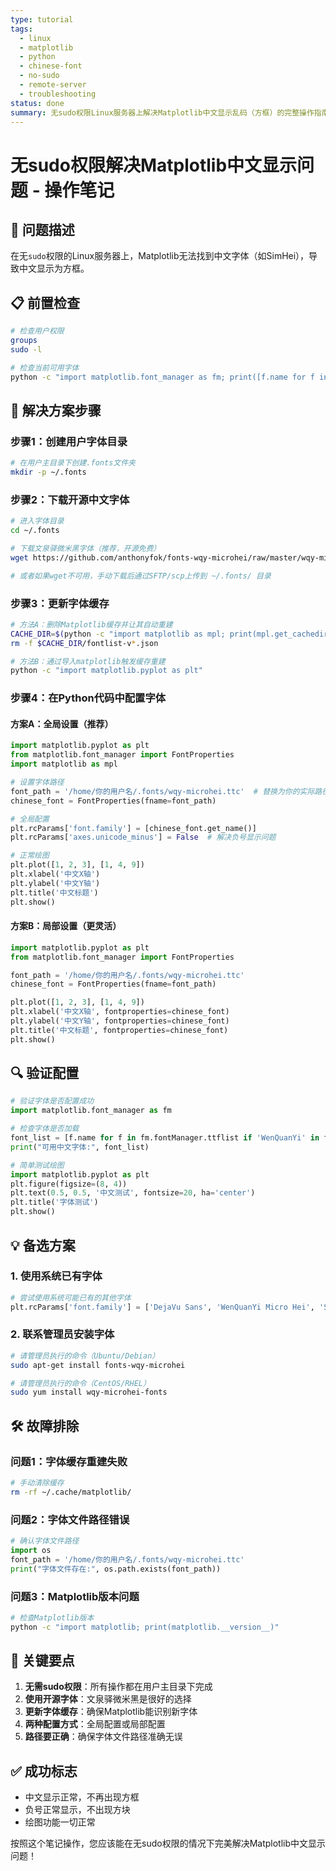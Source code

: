 ```yaml
---
type: tutorial
tags:
  - linux
  - matplotlib
  - python
  - chinese-font
  - no-sudo
  - remote-server
  - troubleshooting
status: done
summary: 无sudo权限Linux服务器上解决Matplotlib中文显示乱码（方框）的完整操作指南。核心流程包括创建用户字体目录、下载开源字体（文泉驿微米黑）、清除并重建Matplotlib字体缓存，最后在Python代码中进行全局或局部配置。
---
```

# 无sudo权限解决Matplotlib中文显示问题 - 操作笔记

## 🎯 问题描述
在无`sudo`权限的Linux服务器上，Matplotlib无法找到中文字体（如SimHei），导致中文显示为方框。

## 📋 前置检查

```bash
# 检查用户权限
groups
sudo -l

# 检查当前可用字体
python -c "import matplotlib.font_manager as fm; print([f.name for f in fm.fontManager.ttflist if 'hei' in f.name.lower() or 'song' in f.name.lower()])"
```

## 🚀 解决方案步骤

### 步骤1：创建用户字体目录
```bash
# 在用户主目录下创建.fonts文件夹
mkdir -p ~/.fonts
```

### 步骤2：下载开源中文字体
```bash
# 进入字体目录
cd ~/.fonts

# 下载文泉驿微米黑字体（推荐，开源免费）
wget https://github.com/anthonyfok/fonts-wqy-microhei/raw/master/wqy-microhei.ttc

# 或者如果wget不可用，手动下载后通过SFTP/scp上传到 ~/.fonts/ 目录
```

### 步骤3：更新字体缓存
```bash
# 方法A：删除Matplotlib缓存并让其自动重建
CACHE_DIR=$(python -c "import matplotlib as mpl; print(mpl.get_cachedir())")
rm -f $CACHE_DIR/fontlist-v*.json

# 方法B：通过导入matplotlib触发缓存重建
python -c "import matplotlib.pyplot as plt"
```

### 步骤4：在Python代码中配置字体

#### 方案A：全局设置（推荐）
```python
import matplotlib.pyplot as plt
from matplotlib.font_manager import FontProperties
import matplotlib as mpl

# 设置字体路径
font_path = '/home/你的用户名/.fonts/wqy-microhei.ttc'  # 替换为你的实际路径
chinese_font = FontProperties(fname=font_path)

# 全局配置
plt.rcParams['font.family'] = [chinese_font.get_name()]
plt.rcParams['axes.unicode_minus'] = False  # 解决负号显示问题

# 正常绘图
plt.plot([1, 2, 3], [1, 4, 9])
plt.xlabel('中文X轴')
plt.ylabel('中文Y轴')
plt.title('中文标题')
plt.show()
```

#### 方案B：局部设置（更灵活）
```python
import matplotlib.pyplot as plt
from matplotlib.font_manager import FontProperties

font_path = '/home/你的用户名/.fonts/wqy-microhei.ttc'
chinese_font = FontProperties(fname=font_path)

plt.plot([1, 2, 3], [1, 4, 9])
plt.xlabel('中文X轴', fontproperties=chinese_font)
plt.ylabel('中文Y轴', fontproperties=chinese_font)
plt.title('中文标题', fontproperties=chinese_font)
plt.show()
```

## 🔍 验证配置
```python
# 验证字体是否配置成功
import matplotlib.font_manager as fm

# 检查字体是否加载
font_list = [f.name for f in fm.fontManager.ttflist if 'WenQuanYi' in f.name or 'Microhei' in f.name]
print("可用中文字体:", font_list)

# 简单测试绘图
import matplotlib.pyplot as plt
plt.figure(figsize=(8, 4))
plt.text(0.5, 0.5, '中文测试', fontsize=20, ha='center')
plt.title('字体测试')
plt.show()
```

## 💡 备选方案

### 1. 使用系统已有字体
```python
# 尝试使用系统可能已有的其他字体
plt.rcParams['font.family'] = ['DejaVu Sans', 'WenQuanYi Micro Hei', 'SimHei', 'Microsoft YaHei']
```

### 2. 联系管理员安装字体
```bash
# 请管理员执行的命令（Ubuntu/Debian）
sudo apt-get install fonts-wqy-microhei

# 请管理员执行的命令（CentOS/RHEL）
sudo yum install wqy-microhei-fonts
```

## 🛠️ 故障排除

### 问题1：字体缓存重建失败
```bash
# 手动清除缓存
rm -rf ~/.cache/matplotlib/
```

### 问题2：字体文件路径错误
```python
# 确认字体文件路径
import os
font_path = '/home/你的用户名/.fonts/wqy-microhei.ttc'
print("字体文件存在:", os.path.exists(font_path))
```

### 问题3：Matplotlib版本问题
```bash
# 检查Matplotlib版本
python -c "import matplotlib; print(matplotlib.__version__)"
```

## 📌 关键要点

1. **无需sudo权限**：所有操作都在用户主目录下完成
2. **使用开源字体**：文泉驿微米黑是很好的选择
3. **更新字体缓存**：确保Matplotlib能识别新字体
4. **两种配置方式**：全局配置或局部配置
5. **路径要正确**：确保字体文件路径准确无误

## ✅ 成功标志
- 中文显示正常，不再出现方框
- 负号正常显示，不出现方块
- 绘图功能一切正常

按照这个笔记操作，您应该能在无sudo权限的情况下完美解决Matplotlib中文显示问题！